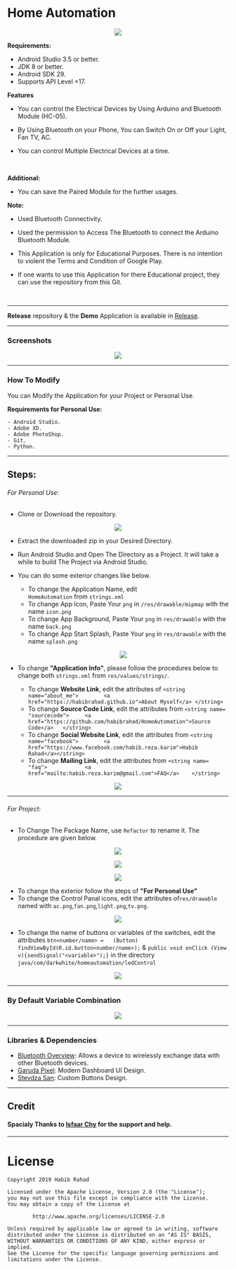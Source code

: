 <html>

<head>
<link rel="stylesheet" type="text/css" href="css/style.css">

# Home Automation


<p align="center"><img src="src/Home_Screen.png" /></p>

**Requirements:**
- Android Studio 3.5 or better.
- JDK 8 or better.
- Android SDK 29.
- Supports API Level +17.


**Features**
- You can control the Electrical Devices by Using Arduino and Bluetooth Module (HC-05).

- By Using Bluetooth on your Phone, You can Switch On or Off your Light, Fan TV, AC.
- You can control Multiple Electrical Devices at a time.


</br>
</b>

**Additional:**

- You can save the Paired Module for the further usages.

**Note:**
- Used Bluetooth Connectivity.
- Used the permission to Access The Bluetooth to connect the Arduino Bluetooth Module.
- This Application is only for Educational Purposes. There is no intention to violent the Terms and Condition of Google Play.

- If one wants to use this Application for there Educational project, they can use the repository from this Git.

</br>

----

**Release** repository & the **Demo** Application is available in [Release].

----

### Screenshots

<p align="center"><img src="src/screenshot1.png" /></p>


----

### How To Modify

You can Modify the Application for your Project or Personal Use.

**Requirements for Personal Use:**

    - Android Studio.
    - Adobe XD.
    - Adobe PhotoShop.
    - Git.
    - Python.

----
## Steps:

###### For Personal Use:

- Clone or Download the repository.
<p align="center"><img src="src/snap-download.png" /></p>

- Extract the downloaded zip in your Desired Directory.
- Run Android Studio and Open The Directory as a Project. It will take a while to build The Project via Android Studio.
- You can do some exterior changes like below.
    - To change the Application Name, edit <code>  <string name="app_name">        HomeAutomation</string></code> from `strings.xml` 
    - To change App Icon, Paste Your `png` in `/res/drawable/mipmap` with the name `icon.png`
    - To change App Background, Paste Your `png` in `res/drawable` with the name `back.png`
    - To change App Start Splash, Paste Your `png` in `res/drawable` with the name `splash.png`
    <p align="center"><img src="src/snap-personal_use1.png" /></p>
  
    

- To change **"Application Info"**, please follow the procedures below to change both `strings.xml` from `res/values/strings/`.
    - To change **Website Link**, edit the attributes of `<string name="about_me">        <a href="https://habibrahad.github.io">About Myself</a> </string>`
    - To change **Source Code Link**, edit the attributes from `<string name= "sourcecode">     <a href="https://github.com/habibrahad/HomeAutomation">Source Code</a>   </string>` 
    - To change **Social Website Link**, edit the attributes from `<string name="facebook">        <a href="https://www.facebook.com/habib.reza.karim">Habib Rahad</a></string>`
    - To change **Mailing Link**, edit the attributes from `<string name= "faq">            <a href="mailto:habib.reza.karim@gmail.com">FAQ</a>    </string>`

<p align="center"><img src="src/snap-personal_use2.png" /></p>

----

###### For Project:

- To Change The Package Name, use `Refactor` to rename it. The procedure are given below.
 <p align="center"><img src="src/snap-project_use1.png" /></p>
  <p align="center"><img src="src/snap-project_use2.png" /></p>
   <p align="center"><img src="src/snap-project_use3.png" /></p>
   
 - To change tha exterior follow the steps of **"For Personal Use"**
 - To change the Control Panal icons, edit the attributes of`res/drawable` named with `ac.png`,`fan.png`,`light.png`,`tv.png`.
 
<p align="center"><img src="src/snap-project_use4.png" /></p>

- To change the name of buttons or variables of the switches, edit the attributes `btn<number/name> =   (Button) findViewById(R.id.button<number/name>);` & `public void onClick (View v){sendSignal("<variable>");}` in the directory `java/com/darkwhite/homeautomation/ledControl`
<p align="center"><img src="src/snap-project_use5.png" /></p>
   
----

### By Default Variable Combination

<p align="center"><img src="src/snap-default_variable_combination" /></p>




----

### Libraries & Dependencies
- [Bluetooth Overview]:  Allows a device to wirelessly exchange data with other Bluetooth devices.
- [Garuda Pixel]: Modern Dashboard UI Design.
- [Stevdza San]: Custom Buttons Design.

----
## Credit

#### Spacialy Thanks to  <a href="https://www.facebook.com/isfaar.jubair">Isfaar Chy</a> for the support and help.
----

# License

    Copyright 2019 Habib Rahad

    Licensed under the Apache License, Version 2.0 (the "License");
    you may not use this file except in compliance with the License.
    You may obtain a copy of the License at

            http://www.apache.org/licenses/LICENSE-2.0

    Unless required by applicable law or agreed to in writing, software
    distributed under the License is distributed on an "AS IS" BASIS,
    WITHOUT WARRANTIES OR CONDITIONS OF ANY KIND, either express or implied.
    See the License for the specific language governing permissions and
    limitations under the License.
    
[Bluetooth Overview]:  https://developer.android.com/guide/topics/connectivity/bluetooth
[Garuda Pixel]:http://garudapixel.com/en/modern-dashboard-ui-design-android-studio-tutorial/
[Stevdza San]:https://www.youtube.com/watch?v=nlPtfncjOWA&list=LLAfjT15KOedj5HCunstYZng&index=30&t=0s
[Release]: https://github.com/habibrahad/HomeAutomation/releases



</head>

</html>
